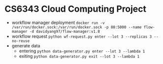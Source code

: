 # CS6343 Cloud Computing Project

- workflow manager deployment
`docker run -v /var/run/docker.sock:/var/run/docker.sock -p 80:5000 --name flow-manager -d davidyang97/flow-manager:v1.8`
- workflow request
`python wf-request.py enter --lot 3 --replicas 3 --no-reuse`
- generate data
  - entering
  `python data-generator.py enter --lot 3 --lambda 1`
  - exiting
  `python data-generator.py exit --lot 3 --lambda 1`

